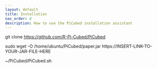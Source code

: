 ```yaml
---
layout: default
title: Installation
nav_order: 4
description: How to use the PiCubed installation assistant
---
```

git clone https://github.com/R-Pi-Cubed/PiCubed

sudo wget -O /home/ubuntu/PiCubed/paper.jar https://INSERT-LINK-TO-YOUR-JAR-FILE-HERE

~/PiCubed/PiCubed.sh